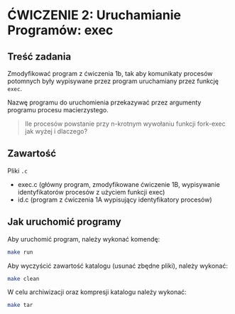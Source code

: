 # ĆWICZENIE 2: Uruchamianie Programów: exec

## Treść zadania

Zmodyfikować program z ćwiczenia 1b, tak aby komunikaty procesów potomnych były wypisywane przez program uruchamiany przez funkcję `exec`.

Nazwę programu do uruchomienia przekazywać przez argumenty programu procesu macierzystego.

> Ile procesów powstanie przy n-krotnym wywołaniu funkcji fork-exec jak wyżej i dlaczego?

## Zawartość

Pliki `.c`

- exec.c (główny program, zmodyfikowane ćwiczenie 1B, wypisywanie identyfikatorów procesów z użyciem funkcji exec)
- id.c (program z ćwiczenia 1A wypisujący identyfikatory procesów)

## Jak uruchomić programy

Aby uruchomić program, należy wykonać komendę:

```bash
make run
```

Aby wyczyścić zawartość katalogu (usunać zbędne pliki), należy wykonać:

```bash
make clean
```

W celu archiwizacji oraz kompresji katalogu należy wykonać:

```bash
make tar
```